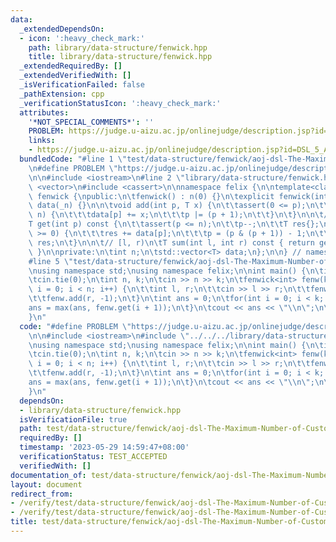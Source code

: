 ```yaml
---
data:
  _extendedDependsOn:
  - icon: ':heavy_check_mark:'
    path: library/data-structure/fenwick.hpp
    title: library/data-structure/fenwick.hpp
  _extendedRequiredBy: []
  _extendedVerifiedWith: []
  _isVerificationFailed: false
  _pathExtension: cpp
  _verificationStatusIcon: ':heavy_check_mark:'
  attributes:
    '*NOT_SPECIAL_COMMENTS*': ''
    PROBLEM: https://judge.u-aizu.ac.jp/onlinejudge/description.jsp?id=DSL_5_A
    links:
    - https://judge.u-aizu.ac.jp/onlinejudge/description.jsp?id=DSL_5_A
  bundledCode: "#line 1 \"test/data-structure/fenwick/aoj-dsl-The-Maximum-Number-of-Customers.test.cpp\"\
    \n#define PROBLEM \"https://judge.u-aizu.ac.jp/onlinejudge/description.jsp?id=DSL_5_A\"\
    \n\n#include <iostream>\n#line 2 \"library/data-structure/fenwick.hpp\"\n#include\
    \ <vector>\n#include <cassert>\n\nnamespace felix {\n\ntemplate<class T>\nstruct\
    \ fenwick {\npublic:\n\tfenwick() : n(0) {}\n\texplicit fenwick(int _n) : n(_n),\
    \ data(_n) {}\n\n\tvoid add(int p, T x) {\n\t\tassert(0 <= p);\n\t\twhile(p <\
    \ n) {\n\t\t\tdata[p] += x;\n\t\t\tp |= (p + 1);\n\t\t}\n\t}\n\n\t// [0, p)\n\t\
    T get(int p) const {\n\t\tassert(p <= n);\n\t\tp--;\n\t\tT res{};\n\t\twhile(p\
    \ >= 0) {\n\t\t\tres += data[p];\n\t\t\tp = (p & (p + 1)) - 1;\n\t\t}\n\t\treturn\
    \ res;\n\t}\n\n\t// [l, r)\n\tT sum(int l, int r) const { return get(r) - get(l);\
    \ }\n\nprivate:\n\tint n;\n\tstd::vector<T> data;\n};\n\n} // namespace felix\n\
    #line 5 \"test/data-structure/fenwick/aoj-dsl-The-Maximum-Number-of-Customers.test.cpp\"\
    \nusing namespace std;\nusing namespace felix;\n\nint main() {\n\tios::sync_with_stdio(false);\n\
    \tcin.tie(0);\n\tint n, k;\n\tcin >> n >> k;\n\tfenwick<int> fenw(k);\n\tfor(int\
    \ i = 0; i < n; i++) {\n\t\tint l, r;\n\t\tcin >> l >> r;\n\t\tfenw.add(l, +1);\n\
    \t\tfenw.add(r, -1);\n\t}\n\tint ans = 0;\n\tfor(int i = 0; i < k; i++) {\n\t\t\
    ans = max(ans, fenw.get(i + 1));\n\t}\n\tcout << ans << \"\\n\";\n\treturn 0;\n\
    }\n"
  code: "#define PROBLEM \"https://judge.u-aizu.ac.jp/onlinejudge/description.jsp?id=DSL_5_A\"\
    \n\n#include <iostream>\n#include \"../../../library/data-structure/fenwick.hpp\"\
    \nusing namespace std;\nusing namespace felix;\n\nint main() {\n\tios::sync_with_stdio(false);\n\
    \tcin.tie(0);\n\tint n, k;\n\tcin >> n >> k;\n\tfenwick<int> fenw(k);\n\tfor(int\
    \ i = 0; i < n; i++) {\n\t\tint l, r;\n\t\tcin >> l >> r;\n\t\tfenw.add(l, +1);\n\
    \t\tfenw.add(r, -1);\n\t}\n\tint ans = 0;\n\tfor(int i = 0; i < k; i++) {\n\t\t\
    ans = max(ans, fenw.get(i + 1));\n\t}\n\tcout << ans << \"\\n\";\n\treturn 0;\n\
    }\n"
  dependsOn:
  - library/data-structure/fenwick.hpp
  isVerificationFile: true
  path: test/data-structure/fenwick/aoj-dsl-The-Maximum-Number-of-Customers.test.cpp
  requiredBy: []
  timestamp: '2023-05-29 14:59:47+08:00'
  verificationStatus: TEST_ACCEPTED
  verifiedWith: []
documentation_of: test/data-structure/fenwick/aoj-dsl-The-Maximum-Number-of-Customers.test.cpp
layout: document
redirect_from:
- /verify/test/data-structure/fenwick/aoj-dsl-The-Maximum-Number-of-Customers.test.cpp
- /verify/test/data-structure/fenwick/aoj-dsl-The-Maximum-Number-of-Customers.test.cpp.html
title: test/data-structure/fenwick/aoj-dsl-The-Maximum-Number-of-Customers.test.cpp
---
```

